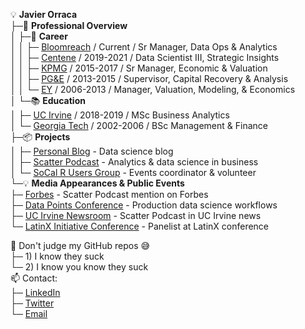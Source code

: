 💡 <b>Javier Orraca</b>  
├─🚀 <b>Professional Overview</b>  
│ ├─💼 <b>Career</b>  
│ │ ├─ <a href="https://www.bloomreach.com/">Bloomreach</a> / Current / Sr Manager, Data Ops & Analytics  
│ │ ├─ <a href="https://www.centene.com/">Centene</a> / 2019-2021 / Data Scientist III, Strategic Insights  
│ │ ├─ <a href="https://www.kpmg.us/">KPMG</a> / 2015-2017 / Sr Manager, Economic & Valuation  
│ │ ├─ <a href="https://www.pgecorp.com/">PG&E</a> / 2013-2015 / Supervisor, Capital Recovery & Analysis  
│ │ └─ <a href="https://www.ey.com/">EY</a> / 2006-2013 / Manager, Valuation, Modeling, & Economics  
│ └─📚 <b>Education</b>  
│   ├─ <a href="https://uci.edu/">UC Irvine</a> / 2018-2019 / MSc Business Analytics  
│   └─ <a href="https://www.gatech.edu/">Georgia Tech</a> / 2002-2006 / BSc Management & Finance  
├─📦 <b>Projects</b>  
│ ├─ <a href="https://www.javierorraca.com/">Personal Blog</a> - Data science blog  
│ ├─ <a href="https://soundcloud.com/scatterpodcast">Scatter Podcast</a> - Analytics & data science in business  
│ └─ <a href="https://github.com/socalrug/">SoCal R Users Group</a> - Events coordinator & volunteer   
└─💡 <b>Media Appearances & Public Events</b>  
  ├─ <a href="https://forbes.com/sites/louiscolumbus/2019/04/14/how-to-get-your-data-scientist-career-started">Forbes</a> - Scatter Podcast mention on Forbes  
  ├─ <a href="https://datapoints.griddynamics.com/events/data-points-virtual-summit-healthcare-finance-06-09-2021/">Data Points Conference</a> - Production data science workflows   
  ├─ <a href="https://merage.uci.edu/news/2019/06/podcast-launched-by-merage-student-navigates-complex-field-of-data-analytics-and-science.html/">UC Irvine Newsroom</a> - Scatter Podcast in UC Irvine news   
  └─ <a href="https://merage.uci.edu/events/2021/10/2021-lxi-conference.html/">LatinX Initiative Conference</a> - Panelist at LatinX conference   

🔭 Don't judge my GitHub repos 😅   
├─ 1) I know they suck   
└─ 2) I know you know they suck   
📫 Contact:   
├─ [LinkedIn](https://www.linkedin.com/in/orraca/)   
├─ [Twitter](https://twitter.com/JavierOrraca)   
└─ [Email](mailto:orraca.javier@gmail.com)   

